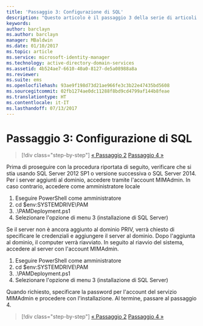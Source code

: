 ```yaml
---
title: 'Passaggio 3: Configurazione di SQL'
description: "Questo articolo è il passaggio 3 della serie di articoli sul processo di configurazione di Privileged Identity Manager tramite script e illustra i passaggi di configurazione di SQL Server."
keywords: 
author: barclayn
ms.author: barclayn
manager: MBaldwin
ms.date: 01/10/2017
ms.topic: article
ms.service: microsoft-identity-manager
ms.technology: active-directory-domain-services
ms.assetid: 4b524ae7-6610-40a0-8127-de5a08988a8a
ms.reviewer: 
ms.suite: ems
ms.openlocfilehash: 93ae9f198d73d21ae966fe3c3b22e47435bd5608
ms.sourcegitcommit: 02fb1274ae0dc11288f8bd9cd4799af144b8feae
ms.translationtype: HT
ms.contentlocale: it-IT
ms.lasthandoff: 07/13/2017
---
```

# Passaggio 3: Configurazione di SQL
<a id="step-3-configuring-sql" class="xliff"></a>

>[!div class="step-by-step"]
[« Passaggio 2](sp1-step2-configuring-corp-domain.md)
[Passaggio 4 »](sp1-step4-configuring-sharepoint.md)

Prima di proseguire con la procedura riportata di seguito, verificare che si stia usando SQL Server 2012 SP1 o versione successiva o SQL Server 2014. Per i server aggiunti al dominio, accedere tramite l'account MIMAdmin. In caso contrario, accedere come amministratore locale
1. Eseguire PowerShell come amministratore
2. cd $env:SYSTEMDRIVE\PAM
3. .\PAMDeployment.ps1
4. Selezionare l'opzione di menu 3 (installazione di SQL Server)

  Se il server non è ancora aggiunto al dominio PRIV, verrà chiesto di specificare le credenziali e aggiungere il server al dominio.
  Dopo l'aggiunta al dominio, il computer verrà riavviato. In seguito al riavvio del sistema, accedere al server con l'account MIMAdmin.

1. Eseguire PowerShell come amministratore
2. cd $env:SYSTEMDRIVE\PAM
3. .\PAMDeployment.ps1
4. Selezionare l'opzione di menu 3 (installazione di SQL Server)

Quando richiesto, specificare la password per l'account del servizio MIMAdmin e procedere con l'installazione. Al termine, passare al passaggio 4.

>[!div class="step-by-step"]
[« Passaggio 2](sp1-step2-configuring-corp-domain.md)
[Passaggio 4 »](sp1-step4-configuring-sharepoint.md)
